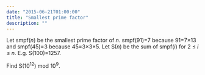 ```yaml
---
date: "2015-06-21T01:00:00"
title: "Smallest prime factor"
description: ""
---
```


<p>
Let smpf(<var>n</var>) be the smallest prime factor of <var>n</var>.
smpf(91)=7 because 91=7×13 and smpf(45)=3 because 45=3×3×5.
Let S(<var>n</var>) be the sum of smpf(<var>i</var>) for 2 ≤ <var>i</var> ≤ <var>n</var>.
E.g. S(100)=1257.
</p>
<p>
Find S(10<sup>12</sup>) mod 10<sup>9</sup>.
</p>

